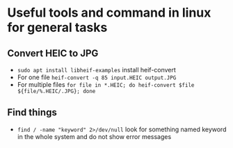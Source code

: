 # Useful tools and command in linux for general tasks

## Convert HEIC to JPG

- `sudo apt install libheif-examples` install heif-convert
- For one file `heif-convert -q 85 input.HEIC output.JPG`
- For multiple files `for file in *.HEIC; do heif-convert $file ${file/%.HEIC/.JPG}; done`

## Find things

- `find / -name "keyword" 2>/dev/null` look for something named keyword in the whole system and do not show error messages
